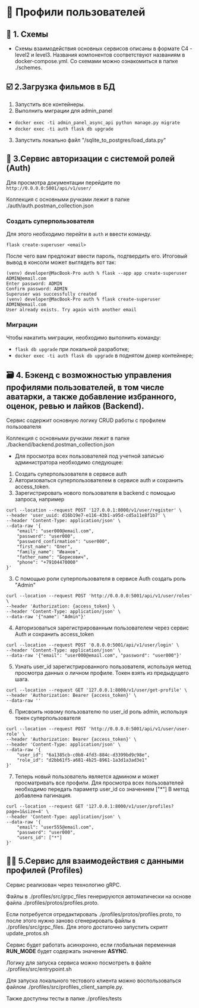# 🥇 Профили пользователей

## 🔀 1. Схемы
- Схемы взаимодействия основных сервисов описаны в формате C4 - level2 и level3. Названия компонентов соответствуют названиям в docker-compose.yml. Со схемами можно ознакомиться в папке ./schemes. 


## ☑️ 2.Загрузка фильмов в БД
1. Запустить все контейнеры.
2. Выполнить миграции для admin_panel
- `docker exec -ti admin_panel_async_api python manage.py migrate`
- `docker exec -ti auth flask db upgrade`
3. Запустить локально файл "/sqlite_to_postgres/load_data.py"

## 🔐 3.Сервис авторизации с системой ролей (Auth)
Для просмотра документации перейдите по `http://0.0.0.0:5001/api/v1/user/`

Коллекция с основными ручками лежит в папке ./auth/auth.postman_collection.json

### Создать суперпользователя

Для этого необходимо перейти в `auth` и ввести команду.
```commandline
flask create-superuser <email>
```
После чего вам предложат ввести пароль, подтвердить его. Итоговый вывод в консоли может выглядеть вот так:
```commandline
(venv) developer@MacBook-Pro auth % flask --app app create-superuser ADMIN@email.com
Enter password: ADMIN
Confirm password: ADMIN
Superuser was successfully created
(venv) developer@MacBook-Pro auth % flask create-superuser ADMIN@email.com
User already exists. Try again with another email

```
### Миграции

Чтобы накатить миграции, необходимо выполнить команду:
- `flask db upgrade` при локальной разработке;
- `docker exec -ti auth flask db upgrade` в поднятом докер контейнере;

## 🗃 4. Бэкенд с возможностью управления профилями пользователей, в том числе аватарки, а также добавление избранного, оценок, ревью и лайков (Backend).
Сервис содержит основную логику CRUD работы с профилем пользователя

Коллекция с основными ручками лежит в папке ./backend/backend.postman_collection.json

- Для просмотра всех пользователей под учетной записью администратора необходимо следующее:
1. Создать суперпользователя в сервисе auth
2. Авторизоваться суперпользователем в сервисе auth и сохранить access_token.
2. Зарегистрировать нового пользователя в backend с помощью запроса, например
```commandline
curl --location --request POST '127.0.0.1:8000/v1/user/register' \
--header 'user_uuid: d16b19e7-e116-43b1-a95d-cd5a11e8f1b7' \
--header 'Content-Type: application/json' \
--data-raw '{
    "email": "user000@email.com",
    "password": "user000",
    "password_confirmation": "user000",
    "first_name": "Олег",
    "family_name": "Иванов",
    "father_name": "Борисович",
    "phone": "+79104470000"
}'
```
3. С помощью роли суперпользователя в сервисе Auth создать роль "Admin"
```commandline
curl --location --request POST 'http://0.0.0.0:5001/api/v1/user/roles' \
--header 'Authorization: {access_token} \
--header 'Content-Type: application/json' \
--data-raw '{"name": "Admin"}'
```
4. Авторизоваться зарегистрированным пользователем через сервис Auth и сохранить access_token
```commandline
curl --location --request POST '0.0.0.0:5001/api/v1/user/login' \
--header 'Content-Type: application/json' \
--data-raw '{"email": "user000@email.com", "password": "user000"}'
```
5. Узнать user_id зарегистрированного пользователя, используя метод просмотра данных о личном профиле. Токен взять из предыдущего шага.
```commandline
curl --location --request GET '127.0.0.1:8000/v1/user/get-profile' \
--header 'Authorization: Bearer {access_token}' \
--data-raw ''
```
6. Присвоить новому пользователю по user_id роль admin, используя токен суперпользователя
```commandline
curl --location --request POST 'http://0.0.0.0:5001/api/v1/user/user-role' \
--header 'Authorization: Bearer {access_token}' \
--header 'Content-Type: application/json' \
--data-raw '{
    "user_id": "6a1385cb-c0b8-4fd3-884c-d3399bd9c98e",
    "role_id": "d2bb61f5-a681-4b25-8961-1a3d1a3ad3e1"
}'
```
7. Теперь новый пользователь является админом и может просматривать все профили. Для просмотра всех пользователей необходимо передать параметр user_id со значением ["*"] В метод добавлена пагинация. 
```commandline
curl --location --request GET '127.0.0.1:8000/v1/user/profiles?page=1&size=4' \
--header 'Content-Type: application/json' \
--data-raw '{   
    "email": "user555@email.com",
    "password": "user000",
    "users_id": ["*"]
}'
```

## 🙍‍♂️ 5.Сервис для взаимодействия с данными профилей (Profiles)
Сервис реализован через технологию gRPC. 

Файлы в ./profiles/src/grpc_files генерируются автоматически на основе файла ./profiles/protos/profiles.proto. 

Если потребуется отредактировать ./profiles/protos/profiles.proto, то после этого нужно заново сгенерировать файлы в ./profiles/src/grpc_files. Для этого достаточно запустить скрипт update_protos.sh

Сервис будет работать асинхронно, если глобальная переменная **RUN_MODE** будет содержать значение **ASYNC**. 

Логику для запуска сервиса можно посмотреть в файле ./profiles/src/entrypoint.sh

Для запуска локального тестового клиента можно воспользоваться файлом ./profiles/src/profiles_client_sample.py. 

Также доступны тесты в папке ./profiles/tests
